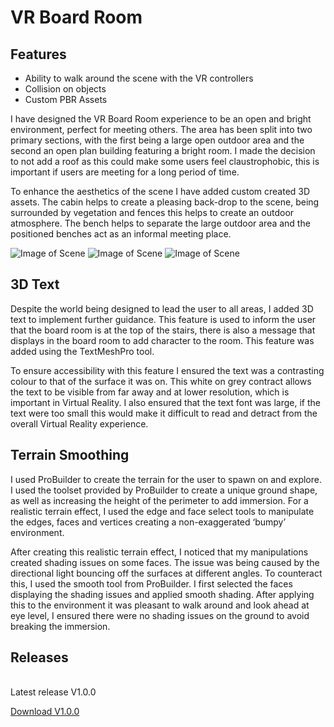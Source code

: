 # VR Board Room

## Features
* Ability to walk around the scene with the VR controllers
* Collision on objects
* Custom PBR Assets

I have designed the VR Board Room experience to be an open and bright environment, perfect for meeting others. The area has been split into two primary sections, with the first being a large open outdoor area and the second an open plan building featuring a bright room. I made the decision to not add a roof as this could make some users feel claustrophobic, this is important if users are meeting for a long period of time.

To enhance the aesthetics of the scene I have added custom created 3D assets. The cabin helps to create a pleasing back-drop to the scene, being surrounded by vegetation and fences this helps to create an outdoor atmosphere. The bench helps to separate the large outdoor area and the positioned benches act as an informal meeting place. 

![Image of Scene](https://raw.githubusercontent.com/joecharm/vr-assignment2/main/Images/Unity%20Scene%20Image%201.PNG)
![Image of Scene](https://raw.githubusercontent.com/joecharm/vr-assignment2/main/Images/Unity%20Scene%20Image%202.PNG)
![Image of Scene](https://raw.githubusercontent.com/joecharm/vr-assignment2/main/Images/Unity%20Scene%20Image%203.PNG)

## 3D Text

Despite the world being designed to lead the user to all areas, I added 3D text to implement further guidance. This feature is used to inform the user that the board room is at the top of the stairs, there is also a message that displays in the board room to add character to the room. This feature was added using the TextMeshPro tool.

To ensure accessibility with this feature I ensured the text was a contrasting colour to that of the surface it was on. This white on grey contract allows the text to be visible from far away and at lower resolution, which is important in Virtual Reality. I also ensured that the text font was large, if the text were too small this would make it difficult to read and detract from the overall Virtual Reality experience.

## Terrain Smoothing

I used ProBuilder to create the terrain for the user to spawn on and explore. I used the toolset provided by ProBuilder to create a unique ground shape, as well as increasing the height of the perimeter to add immersion. For a realistic terrain effect, I used the edge and face select tools to manipulate the edges, faces and vertices creating a non-exaggerated ‘bumpy’ environment.

After creating this realistic terrain effect, I noticed that my manipulations created shading issues on some faces. The issue was being caused by the directional light bouncing off the surfaces at different angles. To counteract this, I used the smooth tool from ProBuilder. I first selected the faces displaying the shading issues and applied smooth shading.
After applying this to the environment it was pleasant to walk around and look ahead at eye level, I ensured there were no shading issues on the ground to avoid breaking the immersion. 


## Releases
<br>
Latest release V1.0.0
<br>

[Download V1.0.0](https://github.com/joecharm/vr-assignment2/releases/tag/V1.0.0) 
